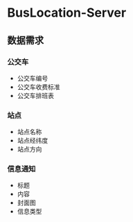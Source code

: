 # BusLocation-Server

## 数据需求

### 公交车

+ 公交车编号
+ 公交车收费标准
+ 公交车排班表



### 站点

+ 站点名称
+ 站点经纬度
+ 站点方向



### 信息通知

+ 标题
+ 内容
+ 封面图
+ 信息类型

